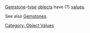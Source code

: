 [Gemstone](:Category:_Gemstones.md "wikilink")-[type](:Category:_Object_Types.md "wikilink")
[objects](:Category:_Objects.md "wikilink") have (?)
[values](:Category:_Object_Values.md "wikilink").

See also [Gemstones](:Category:_Gemstones.md "wikilink").

[Category: Object Values](Category:_Object_Values "wikilink")
